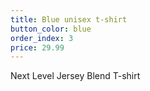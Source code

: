 ```yaml
---
title: Blue unisex t-shirt
button_color: blue
order_index: 3
price: 29.99
---
```


Next Level Jersey Blend T-shirt
